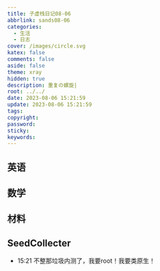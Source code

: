 ```yaml
---
title: 子虚栈日记08-06
abbrlink: sands08-06
categories:
  - 生活
  - 日志
cover: /images/circle.svg
katex: false
comments: false
aside: false
theme: xray
hidden: true
description: 重复の螺旋|
root: ../../
date: 2023-08-06 15:21:59
update: 2023-08-06 15:21:59
tags:
copyright:
password:
sticky:
keywords:
---
```

## 英语

## 数学

## 材料


## SeedCollecter

- 15:21 不整那垃圾内测了，我要root！我要类原生！